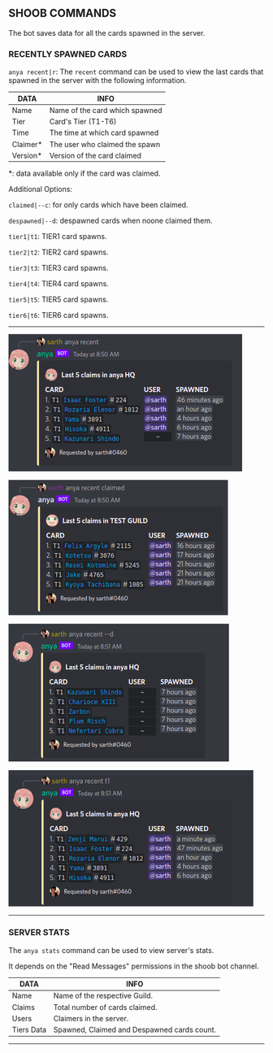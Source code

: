 ## SHOOB COMMANDS

The bot saves data for all the cards spawned in the server.

### RECENTLY SPAWNED CARDS

`anya recent|r`: The `recent` command can be used to view the last cards that spawned in the server with the following information.

| DATA | INFO |
|------|------|
|Name| Name of the card which spawned|
|Tier| Card's Tier (T1-T6)|
|Time| The time at which card spawned|
|Claimer*| The user who claimed the spawn|
|Version*| Version of the card claimed|

*: data available only if the card was claimed.

Additional Options:

`claimed|--c`: for only cards which have been claimed.

`despawned|--d`: despawned cards when noone claimed them.

`tier1|t1`: TIER1 card spawns.

`tier2|t2`: TIER2 card spawns.

`tier3|t3`: TIER3 card spawns.

`tier4|t4`: TIER4 card spawns.

`tier5|t5`: TIER5 card spawns.

`tier6|t6`: TIER6 card spawns.

****

![](./assets/recent_command.png)

![](./assets/recent_claimed.png)

![](./assets/recent_despawned.png)

![](./assets/recent_tier.png)

****

### SERVER STATS

The `anya stats` command can be used to view server's stats.

It depends on the "Read Messages" permissions in the shoob bot channel.

|DATA|INFO|
|-----|-----|
|Name|Name of the respective Guild.|
|Claims|Total number of cards claimed.|
|Users|Claimers in the server.|
|Tiers Data|Spawned, Claimed and Despawned cards count.|

*** 
